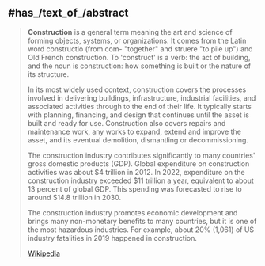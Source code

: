 ﻿---
has_id_wikidata: Q385378
practiced_by:
- "[[_Standards/WikiData/WD~general contractor,289612]]"
- "[[_Standards/WikiData/WD~construction foreman,691522]]"
- "[[_Standards/WikiData/WD~master builder,1340643]]"
- "[[_Standards/WikiData/WD~civil engineer,13582652]]"
- "[[_Standards/WikiData/WD~building engineer,21778977]]"
- "[[_Standards/WikiData/WD~building contractor,63755054]]"
- "[[_Standards/WikiData/WD~construction technology manager,106191850]]"
- '[[_Standards/WikiData/WD~architect,42973]]'
said_to_be_the_same_as:
- '[[_Standards/WikiData/WD~constructing,329637]]'
- '[[_Standards/WikiData/WD~construction,3875186]]'
- "[[_Standards/WikiData/WD~construction industry,13405640]]"
partially_coincident_with: '[[_Standards/WikiData/WD~construction,3875186]]'
subclass_of:
- '[[_Standards/WikiData/WD~construction,3875186]]'
- "[[_Standards/WikiData/WD~economic activity,8187769]]"
instance_of: "[[_Standards/WikiData/WD~economic activity,8187769]]"
has_part_s_:
- "[[_Standards/WikiData/WD~building construction,13377238]]"
- "[[_Standards/WikiData/WD~specialised construction activities,29584305]]"
- "[[_Standards/WikiData/WD~civil engineering,73303844]]"
different_from:
- "[[_Standards/WikiData/WD~construction industry,13405640]]"
- '[[_Standards/WikiData/WD~deployment,110279643]]'
part_of:
- "[[_Standards/WikiData/WD~AEC industry,89358787]]"
- "[[_Standards/WikiData/WD~section in classification of productive activities,112117701]]"
- "[[_Standards/WikiData/WD~secondary sector of the economy,55639]]"
video: "http://commons.wikimedia.org/wiki/Special:FilePath/Time-lapse%20of%20building%20demolition%20and%20reconstruction%20in%20Zurich.webm"
NAF_code_v2: F
NACE_code_rev_2: F
International_Standard_Industrial_Classification_code_Rev_4: F
Library_of_Congress_Classification: TH
Dewey_Decimal_Classification:
- 624
- 690
IAB_code: 121
All_Science_Journal_Classification_Codes: 2215
name:
- Construction
- construction
- Baugewerbe/Bau
- Bouwnijverheid
U_S_National_Archives_Identifier: 10639920
subreddit: Construction
Colon_Classification: M92
image: "http://commons.wikimedia.org/wiki/Special:FilePath/Ladder%20fall%20prevention%20%289253630705%29.jpg"
Common_Procurement_Vocabulary_code: 45000000
Krugosvet_article: nauka_i_tehnika/energetika_i_stroitelstvo/STROITELSTVO_ZDANI.html
---

## #has_/text_of_/abstract 

> **Construction** is a general term meaning the art and science of forming objects, systems, or organizations. It comes from the Latin word constructio (from com- "together" and struere "to pile up") and Old French construction. To 'construct' is a verb: the act of building, and the noun is construction: how something is built or the nature of its structure.
>
> In its most widely used context, construction covers the processes involved in delivering buildings, infrastructure, industrial facilities, and associated activities through to the end of their life. It typically starts with planning, financing, and design that continues until the asset is built and ready for use. Construction also covers repairs and maintenance work, any works to expand, extend and improve the asset, and its eventual demolition, dismantling or decommissioning.
>
> The construction industry contributes significantly to many countries' gross domestic products (GDP). Global expenditure on construction activities was about $4 trillion in 2012. In 2022, expenditure on the construction industry exceeded $11 trillion a year, equivalent to about 13 percent of global GDP. This spending was forecasted to rise to around $14.8 trillion in 2030.
>
> The construction industry promotes economic development and brings many non-monetary benefits to many countries, but it is one of the most hazardous industries. For example, about 20% (1,061) of US industry fatalities in 2019 happened in construction.
>
> [Wikipedia](https://en.wikipedia.org/wiki/Construction) 


